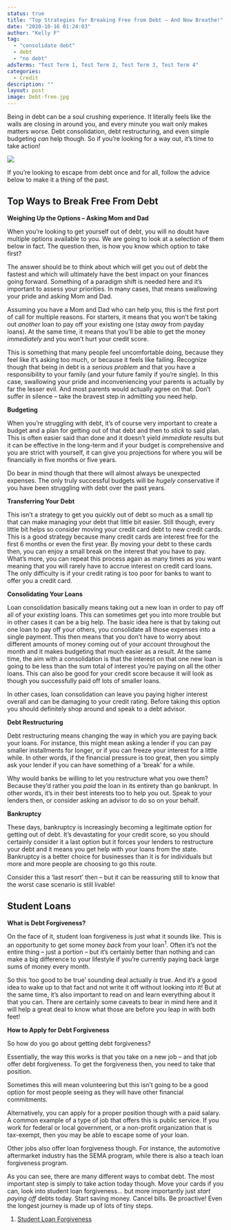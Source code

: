 ```yaml
---
status: true
title: "Top Strategies for Breaking Free from Debt – And Now Breathe!"
date: "2020-10-16 01:24:03"
author: "Kelly F"
tag:
  - "consolidate debt"
  - debt
  - "no debt"
adsTerms: "Test Term 1, Test Term 2, Test Term 3, Test Term 4"
categories:
  - Credit
description: ""
layout: post
image: Debt-free.jpg
---
```


Being in debt can be a soul crushing experience. It literally feels like the walls are closing in around you, and every minute you wait only makes matters worse. Debt consolidation, debt restructuring, and even simple budgeting _can_ help though. So if you’re looking for a way out, it’s time to take action!

![](/posts/Debt-free.jpg)

If you’re looking to escape from debt once and for all, follow the advice below to make it a thing of the past.

## Top Ways to Break Free From Debt

**Weighing Up the Options – Asking Mom and Dad**

When you’re looking to get yourself out of debt, you will no doubt have multiple options available to you. We are going to look at a selection of them below in fact. The question then, is how you know which option to take first?

The answer should be to think about which will get you out of debt the fastest and which will ultimately have the best impact on your finances going forward. Something of a paradigm shift is needed here and it’s important to assess your priorities. In many cases, that means swallowing your pride and asking Mom and Dad.

Assuming you have a Mom and Dad who can help you, this is the first port of call for multiple reasons. For starters, it means that you won’t be taking out _another_ loan to pay off your existing one (stay _away_ from payday loans). At the same time, it means that you’ll be able to get the money _immediately_ and you won’t hurt your credit score.

This is something that many people feel uncomfortable doing, because they feel like it’s asking too much, or because it feels like failing. Recognize though that being in debt is a _serious problem_ and that you have a responsibility to your family (and your future family if you’re single). In this case, swallowing your pride and inconveniencing your parents is actually by far the lesser evil. And most parents would actually agree on that. Don’t suffer in silence – take the bravest step in admitting you need help.

**Budgeting**

When you’re struggling with debt, it’s of course very important to create a budget and a plan for getting out of that debt and then to _stick_ to said plan. This is often easier said than done and it doesn’t yield _immediate_ results but it can be effective in the long-term and if your budget is comprehensive and you are strict with yourself, it can give you projections for where you will be financially in five months or five years.

Do bear in mind though that there will almost always be unexpected expenses. The only truly successful budgets will be _hugely_ conservative if you have been struggling with debt over the past years.

**Transferring Your Debt**

This isn’t a strategy to get you quickly out of debt so much as a small tip that can make managing your debt that little bit easier. Still though, every little bit helps so consider moving your credit card debt to new credit cards. This is a good strategy because many credit cards are interest free for the first 6 months or even the first year. By moving your debt to these cards then, you can enjoy a small break on the interest that you have to pay. What’s more, you can repeat this process again as many times as you want meaning that you will rarely have to accrue interest on credit card loans. The only difficulty is if your credit rating is too poor for banks to want to offer you a credit card.

**Consolidating Your Loans**

Loan consolidation basically means taking out a new loan in order to pay off all of your _existing_ loans. This can sometimes get you into more trouble but in other cases it can be a big help. The basic idea here is that by taking out one loan to pay off your others, you consolidate all those expenses into a single payment. This then means that you don’t have to worry about different amounts of money coming out of your account throughout the month and it makes budgeting that much easier as a result. At the same time, the aim with a consolidation is that the interest on that one new loan is going to be less than the sum total of interest you’re paying on all the other loans. This can also be good for your credit score because it will look as though you successfully paid off lots of smaller loans.

In other cases, loan consolidation can leave you paying higher interest overall and can be damaging to your credit rating. Before taking this option you should definitely shop around and speak to a debt advisor.

**Debt Restructuring**

Debt restructuring means changing the way in which you are paying back your loans. For instance, this might mean asking a lender if you can pay smaller installments for longer, or if you can freeze your interest for a little while. In other words, if the financial pressure is too great, then you simply ask your lender if you can have something of a ‘break’ for a while.

Why would banks be willing to let you restructure what you owe them? Because they’d rather you _paid_ the loan in its entirety than go bankrupt. In other words, it’s in their best interests too to help you out. Speak to your lenders then, or consider asking an advisor to do so on your behalf.

**Bankruptcy**

These days, bankruptcy is increasingly becoming a legitimate option for getting out of debt. It’s devastating for your credit score, so you should certainly consider it a last option but it forces your lenders to restructure your debt and it means you get help with your loans from the state. Bankruptcy is a better choice for businesses than it is for individuals but more and more people are choosing to go this route.

Consider this a ‘last resort’ then – but it can be reassuring still to know that the worst case scenario is still livable!

## Student Loans

**What is Debt Forgiveness?**

On the face of it, student loan forgiveness is just what it sounds like. This is an opportunity to get some money _back_ from your loan<sup>1</sup>. Often it’s not the entire thing – just a portion – but it’s certainly better than nothing and can make a big difference to your lifestyle if you’re currently paying back large sums of money every month.

So this ‘too good to be true’ sounding deal actually _is_ true. And it’s a good idea to wake up to that fact and not write it off without looking into it! But at the same time, it’s also important to read on and learn everything about it that you can. There are certainly some caveats to bear in mind here and it will help a great deal to know what those are before you leap in with both feet!

**How to Apply for Debt Forgiveness**

So how do you go about getting debt forgiveness?

Essentially, the way this works is that you take on a new job – and that job offer debt forgiveness. To get the forgiveness then, you need to take that position.

Sometimes this will mean volunteering but this isn’t going to be a good option for most people seeing as they will have other financial commitments.

Alternatively, you can apply for a proper position though with a paid salary. A common example of a type of job that offers this is public service. If you work for federal or local government, or a non-profit organization that is tax-exempt, then you may be able to escape some of your loan.

Other jobs also offer loan forgiveness though. For instance, the automotive aftermarket industry has the SEMA program, while there is also a teach loan forgiveness program.

As you can see, there are many different ways to combat debt. The most important step is simply to take action today though. Move your cards if you can, look into student loan forgiveness… but more importantly just _start paying off_ debts today. Start saving money. Cancel bills. Be proactive! Even the longest journey is made up of lots of tiny steps.

1. [Student Loan Forgiveness](https://studentaid.gov/manage-loans/forgiveness-cancellation)
